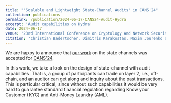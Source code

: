 ```yaml
---
title: "'Scalable and Lightweight State-Channel Audits' in CANS'24"
collection: publications
permalink: /publication/2024-06-17-CANS24-Audit-Hydra
excerpt: 'Audit capabilities on Hydra'
date: 2024-06-17
venue: '23rd International Conference on Cryptology And Network Security'
citation: 'Christian Badertscher, Dimitris Karakostas, Maxim Jourenko and Mario Larangeira. (2024). &quot;Scalable and Lightweight State-Channel Audits.&quot; <i>CANS 2024</i>.'
---
```


We are happy to announce that [our work](https://eprint.iacr.org/2024/1135) on the state channels was accepted for [CANS'24](https://2024.cansconference.org/programme?fbclid=IwZXh0bgNhZW0CMTAAAR022yqOPonS5hXfv8Pr9nDpndYLjweS9kzSDj2n6pJNjQhE6kYhpBJbeYQ_aem_J8YVI0Zx8gO-Yl0Ng4O-Eg). 


In this work, we take a look on the design of state-channel with audit capabilities. That is, a group of participants can trade on layer 2, i.e., off-chain, and an auditor can get along and inquiry about the past transactions. This is particular critical, since without such capabilities it would be very hard to guarantee standard financial regulation regarding Know your Customer (KYC) and Anti-Money Laundry (AML).





















